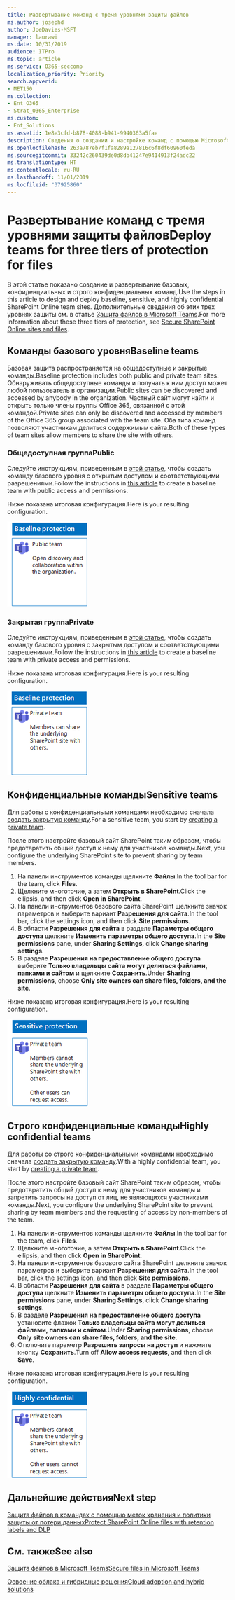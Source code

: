 ```yaml
---
title: Развертывание команд с тремя уровнями защиты файлов
ms.author: josephd
author: JoeDavies-MSFT
manager: laurawi
ms.date: 10/31/2019
audience: ITPro
ms.topic: article
ms.service: O365-seccomp
localization_priority: Priority
search.appverid:
- MET150
ms.collection:
- Ent_O365
- Strat_O365_Enterprise
ms.custom:
- Ent_Solutions
ms.assetid: 1e8e3cfd-b878-4088-b941-9940363a5fae
description: Сведения о создании и настройке команд с помощью Microsoft Teams для применения различных уровней защиты информации, содержащейся в файлах.
ms.openlocfilehash: 263a787eb7f1fa8289a127816c6f8df60960feda
ms.sourcegitcommit: 33242c260439de0d8db41247e9414913f24adc22
ms.translationtype: HT
ms.contentlocale: ru-RU
ms.lasthandoff: 11/01/2019
ms.locfileid: "37925860"
---
```

# <a name="deploy-teams-for-three-tiers-of-protection-for-files"></a><span data-ttu-id="a92c1-103">Развертывание команд с тремя уровнями защиты файлов</span><span class="sxs-lookup"><span data-stu-id="a92c1-103">Deploy teams for three tiers of protection for files</span></span>

<span data-ttu-id="a92c1-104">В этой статье показано создание и развертывание базовых, конфиденциальных и строго конфиденциальных команд.</span><span class="sxs-lookup"><span data-stu-id="a92c1-104">Use the steps in this article to design and deploy baseline, sensitive, and highly confidential SharePoint Online team sites.</span></span> <span data-ttu-id="a92c1-105">Дополнительные сведения об этих трех уровнях защиты см. в статье [Защита файлов в Microsoft Teams](secure-files-in-teams.md).</span><span class="sxs-lookup"><span data-stu-id="a92c1-105">For more information about these three tiers of protection, see [Secure SharePoint Online sites and files](secure-files-in-teams.md).</span></span>
  
## <a name="baseline-teams"></a><span data-ttu-id="a92c1-106">Команды базового уровня</span><span class="sxs-lookup"><span data-stu-id="a92c1-106">Baseline teams</span></span>

<span data-ttu-id="a92c1-107">Базовая защита распространяется на общедоступные и закрытые команды.</span><span class="sxs-lookup"><span data-stu-id="a92c1-107">Baseline protection includes both public and private team sites.</span></span> <span data-ttu-id="a92c1-108">Обнаруживать общедоступные команды и получать к ним доступ может любой пользователь в организации.</span><span class="sxs-lookup"><span data-stu-id="a92c1-108">Public sites can be discovered and accessed by anybody in the organization.</span></span> <span data-ttu-id="a92c1-109">Частный сайт могут найти и открыть только члены группы Office 365, связанной с этой командой.</span><span class="sxs-lookup"><span data-stu-id="a92c1-109">Private sites can only be discovered and accessed by members of the Office 365 group associated with the team site.</span></span> <span data-ttu-id="a92c1-110">Оба типа команд позволяют участникам делиться содержимым сайта.</span><span class="sxs-lookup"><span data-stu-id="a92c1-110">Both of these types of team sites allow members to share the site with others.</span></span>
  
### <a name="public"></a><span data-ttu-id="a92c1-111">Общедоступная группа</span><span class="sxs-lookup"><span data-stu-id="a92c1-111">Public</span></span>

<span data-ttu-id="a92c1-112">Следуйте инструкциям, приведенным в [этой статье](https://support.office.com/article/create-a-team-from-scratch-174adf5f-846b-4780-b765-de1a0a737e2b), чтобы создать команду базового уровня с открытым доступом и соответствующими разрешениями.</span><span class="sxs-lookup"><span data-stu-id="a92c1-112">Follow the instructions in [this article](https://support.office.com/article/create-a-team-from-scratch-174adf5f-846b-4780-b765-de1a0a737e2b) to create a baseline team with public access and permissions.</span></span>

<span data-ttu-id="a92c1-113">Ниже показана итоговая конфигурация.</span><span class="sxs-lookup"><span data-stu-id="a92c1-113">Here is your resulting configuration.</span></span>
  
![Базовый уровень защиты для общедоступной команды.](../media/baseline-public-team.png)
  
### <a name="private"></a><span data-ttu-id="a92c1-115">Закрытая группа</span><span class="sxs-lookup"><span data-stu-id="a92c1-115">Private</span></span>

<span data-ttu-id="a92c1-116">Следуйте инструкциям, приведенным в [этой статье](https://support.office.com/article/create-a-team-from-scratch-174adf5f-846b-4780-b765-de1a0a737e2b), чтобы создать команду базового уровня с закрытым доступом и соответствующими разрешениями.</span><span class="sxs-lookup"><span data-stu-id="a92c1-116">Follow the instructions in [this article](https://support.office.com/article/create-a-team-from-scratch-174adf5f-846b-4780-b765-de1a0a737e2b) to create a baseline team with private access and permissions.</span></span>

<span data-ttu-id="a92c1-117">Ниже показана итоговая конфигурация.</span><span class="sxs-lookup"><span data-stu-id="a92c1-117">Here is your resulting configuration.</span></span>

![Базовый уровень защиты для закрытой команды.](../media/baseline-private-team.png)
  
## <a name="sensitive-teams"></a><span data-ttu-id="a92c1-119">Конфиденциальные команды</span><span class="sxs-lookup"><span data-stu-id="a92c1-119">Sensitive teams</span></span>

<span data-ttu-id="a92c1-120">Для работы с конфиденциальными командами необходимо сначала [создать закрытую команду](https://support.office.com//article/create-a-team-from-scratch-174adf5f-846b-4780-b765-de1a0a737e2b).</span><span class="sxs-lookup"><span data-stu-id="a92c1-120">For a sensitive team, you start by [creating a private team](https://support.office.com//article/create-a-team-from-scratch-174adf5f-846b-4780-b765-de1a0a737e2b).</span></span>

<span data-ttu-id="a92c1-121">После этого настройте базовый сайт SharePoint таким образом, чтобы предотвратить общий доступ к нему для участников команды.</span><span class="sxs-lookup"><span data-stu-id="a92c1-121">Next, you configure the underlying SharePoint site to prevent sharing by team members.</span></span>

1.  <span data-ttu-id="a92c1-122">На панели инструментов команды щелкните **Файлы**.</span><span class="sxs-lookup"><span data-stu-id="a92c1-122">In the tool bar for the team, click **Files**.</span></span>
2.  <span data-ttu-id="a92c1-123">Щелкните многоточие, а затем **Открыть в SharePoint**.</span><span class="sxs-lookup"><span data-stu-id="a92c1-123">Click the ellipsis, and then click **Open in SharePoint**.</span></span>
3.  <span data-ttu-id="a92c1-124">На панели инструментов базового сайта SharePoint щелкните значок параметров и выберите вариант **Разрешения для сайта**.</span><span class="sxs-lookup"><span data-stu-id="a92c1-124">In the tool bar, click the settings icon, and then click **Site permissions**.</span></span>
4.  <span data-ttu-id="a92c1-125">В области **Разрешения для сайта** в разделе **Параметры общего доступа** щелкните **Изменить параметры общего доступа**.</span><span class="sxs-lookup"><span data-stu-id="a92c1-125">In the **Site permissions** pane, under **Sharing Settings**, click **Change sharing settings**.</span></span>
5.  <span data-ttu-id="a92c1-126">В разделе **Разрешения на предоставление общего доступа** выберите **Только владельцы сайта могут делиться файлами, папками и сайтом** и щелкните **Сохранить**.</span><span class="sxs-lookup"><span data-stu-id="a92c1-126">Under **Sharing permissions**, choose **Only site owners can share files, folders, and the site**.</span></span>

<span data-ttu-id="a92c1-127">Ниже показана итоговая конфигурация.</span><span class="sxs-lookup"><span data-stu-id="a92c1-127">Here is your resulting configuration.</span></span>
  
![Конфиденциальный уровень защиты для команды.](../media/sensitive-team.png)
 

## <a name="highly-confidential-teams"></a><span data-ttu-id="a92c1-129">Строго конфиденциальные команды</span><span class="sxs-lookup"><span data-stu-id="a92c1-129">Highly confidential teams</span></span>

<span data-ttu-id="a92c1-130">Для работы со строго конфиденциальными командами необходимо сначала [создать закрытую команду](https://support.office.com//article/create-a-team-from-scratch-174adf5f-846b-4780-b765-de1a0a737e2b).</span><span class="sxs-lookup"><span data-stu-id="a92c1-130">With a highly confidential team, you start by [creating a private team](https://support.office.com//article/create-a-team-from-scratch-174adf5f-846b-4780-b765-de1a0a737e2b).</span></span>

<span data-ttu-id="a92c1-131">После этого настройте базовый сайт SharePoint таким образом, чтобы предотвратить общий доступ к нему для участников команды и запретить запросы на доступ от лиц, не являющихся участниками команды.</span><span class="sxs-lookup"><span data-stu-id="a92c1-131">Next, you configure the underlying SharePoint site to prevent sharing by team members and the requesting of access by non-members of the team.</span></span>

1.  <span data-ttu-id="a92c1-132">На панели инструментов команды щелкните **Файлы**.</span><span class="sxs-lookup"><span data-stu-id="a92c1-132">In the tool bar for the team, click **Files**.</span></span>
2.  <span data-ttu-id="a92c1-133">Щелкните многоточие, а затем **Открыть в SharePoint**.</span><span class="sxs-lookup"><span data-stu-id="a92c1-133">Click the ellipsis, and then click **Open in SharePoint**.</span></span>
3.  <span data-ttu-id="a92c1-134">На панели инструментов базового сайта SharePoint щелкните значок параметров и выберите вариант **Разрешения для сайта**.</span><span class="sxs-lookup"><span data-stu-id="a92c1-134">In the tool bar, click the settings icon, and then click **Site permissions**.</span></span>
4.  <span data-ttu-id="a92c1-135">В области **Разрешения для сайта** в разделе **Параметры общего доступа** щелкните **Изменить параметры общего доступа**.</span><span class="sxs-lookup"><span data-stu-id="a92c1-135">In the **Site permissions** pane, under **Sharing Settings**, click **Change sharing settings**.</span></span>
5.  <span data-ttu-id="a92c1-136">В разделе **Разрешения на предоставление общего доступа** установите флажок **Только владельцы сайта могут делиться файлами, папками и сайтом**.</span><span class="sxs-lookup"><span data-stu-id="a92c1-136">Under **Sharing permissions**, choose **Only site owners can share files, folders, and the site**.</span></span>
6.  <span data-ttu-id="a92c1-137">Отключите параметр **Разрешить запросы на доступ** и нажмите кнопку **Сохранить**.</span><span class="sxs-lookup"><span data-stu-id="a92c1-137">Turn off **Allow access requests**, and then click **Save**.</span></span>

<span data-ttu-id="a92c1-138">Ниже показана итоговая конфигурация.</span><span class="sxs-lookup"><span data-stu-id="a92c1-138">Here is your resulting configuration.</span></span>
  
![Строго конфиденциальный уровень защиты для команды.](../media/highly-confidential-team.png)  
  
## <a name="next-step"></a><span data-ttu-id="a92c1-140">Дальнейшие действия</span><span class="sxs-lookup"><span data-stu-id="a92c1-140">Next step</span></span>

[<span data-ttu-id="a92c1-141">Защита файлов в командах с помощью меток хранения и политики защиты от потери данных</span><span class="sxs-lookup"><span data-stu-id="a92c1-141">Protect SharePoint Online files with retention labels and DLP</span></span>](deploy-teams-retention-DLP.md)

## <a name="see-also"></a><span data-ttu-id="a92c1-142">См. также</span><span class="sxs-lookup"><span data-stu-id="a92c1-142">See also</span></span>

[<span data-ttu-id="a92c1-143">Защита файлов в Microsoft Teams</span><span class="sxs-lookup"><span data-stu-id="a92c1-143">Secure files in Microsoft Teams</span></span>](secure-files-in-teams.md)
  
[<span data-ttu-id="a92c1-144">Освоение облака и гибридные решения</span><span class="sxs-lookup"><span data-stu-id="a92c1-144">Cloud adoption and hybrid solutions</span></span>](https://docs.microsoft.com/office365/enterprise/cloud-adoption-and-hybrid-solutions)
